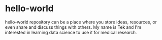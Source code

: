 # hello-world
hello-world repository can be a place where you store ideas, resources, or even share and discuss things with others.
My name is Tek and I'm interested in learning data science to use it for medical research.
